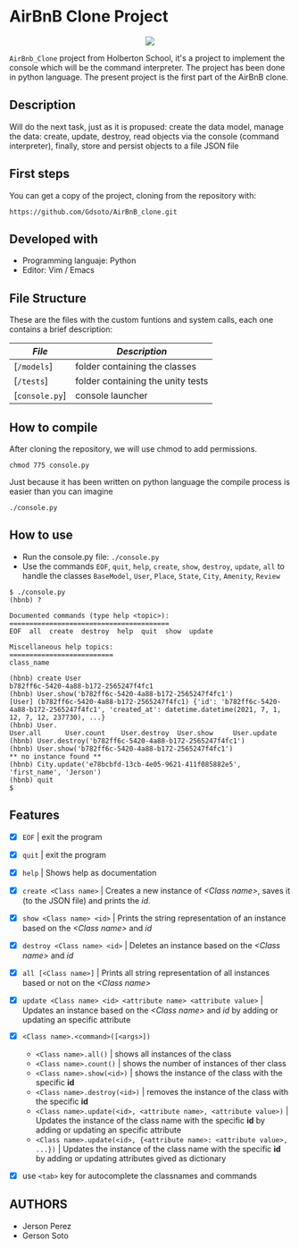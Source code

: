 #  AirBnB Clone Project

<p align="center">
    <img src="https://i.imgur.com/IczLwOa.png"/>
</p>

`AirBnb_Clone` project from Holberton School, it's a project to implement the console which will be the command interpreter. The project has been done in python language. The present project is the first part of the AirBnB clone.

## Description

Will do the next task, just as it is propused: create the data model, manage the data: create, update, destroy, read objects via the console (command interpreter), finally, store and persist objects to a file JSON file

## First steps

You can get a copy of the project, cloning from the repository with:
```
https://github.com/Gdsoto/AirBnB_clone.git
```

## Developed with
- Programming languaje: Python
- Editor: Vim / Emacs

## File Structure
These are the files with the custom funtions and system calls, each one contains a brief description:

|   ***File***    |  ***Description***                   |
|---------------|---------------------------------------|
|  [`/models`]	|  folder containing the classes	|
|  [`/tests`]	|  folder containing the unity tests	|
|  [`console.py`] | console launcher |

## How to compile
After cloning the repository, we will use chmod to add permissions.

```
chmod 775 console.py
```
Just because it has been written on python language the compile process is easier than you can imagine

```
./console.py
```
## How to use

 - Run the console.py file: `./console.py`
 - Use the commands `EOF`, `quit`, `help`, `create`, `show`, `destroy`, `update`, `all` to handle the classes `BaseModel`,         `User`, `Place`, `State`, `City`, `Amenity`, `Review`
```shell
$ ./console.py
(hbnb) ?

Documented commands (type help <topic>):
========================================
EOF  all  create  destroy  help  quit  show  update

Miscellaneous help topics:
==========================
class_name

(hbnb) create User
b782ff6c-5420-4a88-b172-2565247f4fc1
(hbnb) User.show('b782ff6c-5420-4a88-b172-2565247f4fc1')
[User] (b782ff6c-5420-4a88-b172-2565247f4fc1) {'id': 'b782ff6c-5420-4a88-b172-2565247f4fc1', 'created_at': datetime.datetime(2021, 7, 1, 12, 7, 12, 237730), ...}
(hbnb) User.
User.all      User.count    User.destroy  User.show     User.update
(hbnb) User.destroy('b782ff6c-5420-4a88-b172-2565247f4fc1')
(hbnb) User.show('b782ff6c-5420-4a88-b172-2565247f4fc1')
** no instance found **
(hbnb) City.update('e78bcbfd-13cb-4e05-9621-411f085882e5', 'first_name', 'Jerson')
(hbnb) quit
$
```

## Features
- [x] `EOF` | exit the program 
- [x] `quit` | exit the program
- [x]  `help` | Shows help as documentation
- [x] `create <Class name>` | Creates a new instance of _\<Class name>_, saves it (to the JSON file) and prints the _id_.
- [x] `show <Class name> <id>` | Prints the string representation of an instance based on the _\<Class name>_ and _id_
- [x] `destroy <Class name> <id>` | Deletes an instance based on the _\<Class name>_ and _id_
- [x] `all [<Class name>]` | Prints all string representation of all instances based or not on the _\<Class name>_
- [x] `update <Class name> <id> <attribute name> <attribute value>` | Updates an instance based on the _\<Class name>_ and _id_ by adding or updating an specific attribute
- [x] `<Class name>.<command>([<args>])`
    - `<Class name>.all()` | shows all instances of the class
    - `<Class name>.count()` | shows the number of instances of ther class
    - `<Class name>.show(<id>)` | shows the instance of the class with the specific **id**
    - `<Class name>.destroy(<id>)` | removes the instance of the class with the specific **id**
    - `<Class name>.update(<id>, <attribute name>, <attribute value>)` | Updates the instance of the class name with the specific **id** by adding or updating an specific attribute
    - `<Class name>.update(<id>, {<attribute name>: <attribute value>, ...})` | Updates the instance of the class name with the specific **id** by adding or updating attributes gived as dictionary
- [x] use `<tab>` key for autocomplete the classnames and commands


## AUTHORS
* Jerson Perez
* Gerson Soto
